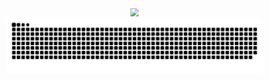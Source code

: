 <div align="center">
  <img src="https://profile-counter.glitch.me/589664/count.svg?"  />
  <a href=#><img src="contrib_snake.svg"></a> 
</div>
<!--
**589664/589664** is a ✨ _special_ ✨ repository because its `README.md` (this file) appears on your GitHub profile.

Here are some ideas to get you started:

- 🔭 I’m currently working on ...
- 🌱 I’m currently learning ...
- 👯 I’m looking to collaborate on ...
- 🤔 I’m looking for help with ...
- 💬 Ask me about ...
- 📫 How to reach me: ...
- 😄 Pronouns: ...
- ⚡ Fun fact: ...
-->
